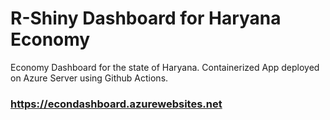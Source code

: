 # R-Shiny Dashboard for Haryana Economy
Economy Dashboard for the state of Haryana.
Containerized App deployed on Azure Server using Github Actions.

### https://econdashboard.azurewebsites.net
